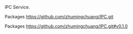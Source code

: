 IPC Service.

Packages https://github.com/zhumingchuang/IPC.git

Packages https://github.com/zhumingchuang/IPC.git#v0.1.0
